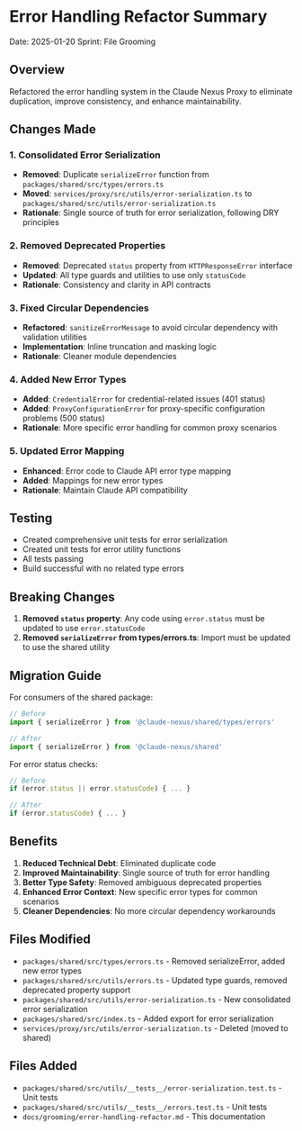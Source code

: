 # Error Handling Refactor Summary

Date: 2025-01-20
Sprint: File Grooming

## Overview

Refactored the error handling system in the Claude Nexus Proxy to eliminate duplication, improve consistency, and enhance maintainability.

## Changes Made

### 1. Consolidated Error Serialization

- **Removed**: Duplicate `serializeError` function from `packages/shared/src/types/errors.ts`
- **Moved**: `services/proxy/src/utils/error-serialization.ts` to `packages/shared/src/utils/error-serialization.ts`
- **Rationale**: Single source of truth for error serialization, following DRY principles

### 2. Removed Deprecated Properties

- **Removed**: Deprecated `status` property from `HTTPResponseError` interface
- **Updated**: All type guards and utilities to use only `statusCode`
- **Rationale**: Consistency and clarity in API contracts

### 3. Fixed Circular Dependencies

- **Refactored**: `sanitizeErrorMessage` to avoid circular dependency with validation utilities
- **Implementation**: Inline truncation and masking logic
- **Rationale**: Cleaner module dependencies

### 4. Added New Error Types

- **Added**: `CredentialError` for credential-related issues (401 status)
- **Added**: `ProxyConfigurationError` for proxy-specific configuration problems (500 status)
- **Rationale**: More specific error handling for common proxy scenarios

### 5. Updated Error Mapping

- **Enhanced**: Error code to Claude API error type mapping
- **Added**: Mappings for new error types
- **Rationale**: Maintain Claude API compatibility

## Testing

- Created comprehensive unit tests for error serialization
- Created unit tests for error utility functions
- All tests passing
- Build successful with no related type errors

## Breaking Changes

1. **Removed `status` property**: Any code using `error.status` must be updated to use `error.statusCode`
2. **Removed `serializeError` from types/errors.ts**: Import must be updated to use the shared utility

## Migration Guide

For consumers of the shared package:

```typescript
// Before
import { serializeError } from '@claude-nexus/shared/types/errors'

// After
import { serializeError } from '@claude-nexus/shared'
```

For error status checks:

```typescript
// Before
if (error.status || error.statusCode) { ... }

// After
if (error.statusCode) { ... }
```

## Benefits

1. **Reduced Technical Debt**: Eliminated duplicate code
2. **Improved Maintainability**: Single source of truth for error handling
3. **Better Type Safety**: Removed ambiguous deprecated properties
4. **Enhanced Error Context**: New specific error types for common scenarios
5. **Cleaner Dependencies**: No more circular dependency workarounds

## Files Modified

- `packages/shared/src/types/errors.ts` - Removed serializeError, added new error types
- `packages/shared/src/utils/errors.ts` - Updated type guards, removed deprecated property support
- `packages/shared/src/utils/error-serialization.ts` - New consolidated error serialization
- `packages/shared/src/index.ts` - Added export for error serialization
- `services/proxy/src/utils/error-serialization.ts` - Deleted (moved to shared)

## Files Added

- `packages/shared/src/utils/__tests__/error-serialization.test.ts` - Unit tests
- `packages/shared/src/utils/__tests__/errors.test.ts` - Unit tests
- `docs/grooming/error-handling-refactor.md` - This documentation
